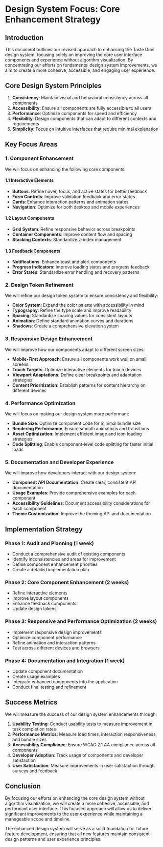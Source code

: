 # Design System Focus: Core Enhancement Strategy

## Introduction

This document outlines our revised approach to enhancing the Taste Duel design system, focusing solely on improving the core user interface components and experience without algorithm visualization. By concentrating our efforts on fundamental design system improvements, we aim to create a more cohesive, accessible, and engaging user experience.

## Core Design System Principles

1. **Consistency**: Maintain visual and behavioral consistency across all components
2. **Accessibility**: Ensure all components are fully accessible to all users
3. **Performance**: Optimize components for speed and efficiency
4. **Flexibility**: Design components that can adapt to different contexts and requirements
5. **Simplicity**: Focus on intuitive interfaces that require minimal explanation

## Key Focus Areas

### 1. Component Enhancement

We will focus on enhancing the following core components:

#### 1.1 Interactive Elements
- **Buttons**: Refine hover, focus, and active states for better feedback
- **Form Controls**: Improve validation feedback and error states
- **Cards**: Enhance interaction patterns and animation states
- **Navigation**: Optimize for both desktop and mobile experiences

#### 1.2 Layout Components
- **Grid System**: Refine responsive behavior across breakpoints
- **Container Components**: Improve content flow and spacing
- **Stacking Contexts**: Standardize z-index management

#### 1.3 Feedback Components
- **Notifications**: Enhance toast and alert components
- **Progress Indicators**: Improve loading states and progress feedback
- **Error States**: Standardize error handling and recovery patterns

### 2. Design Token Refinement

We will refine our design token system to ensure consistency and flexibility:

- **Color System**: Expand the color palette with accessibility in mind
- **Typography**: Refine the type scale and improve readability
- **Spacing**: Standardize spacing values for consistent layouts
- **Animation**: Define standard animation curves and durations
- **Shadows**: Create a comprehensive elevation system

### 3. Responsive Design Enhancement

We will improve how our components adapt to different screen sizes:

- **Mobile-First Approach**: Ensure all components work well on small screens
- **Touch Targets**: Optimize interactive elements for touch devices
- **Viewport Adaptations**: Define clear breakpoints and adaptation strategies
- **Content Prioritization**: Establish patterns for content hierarchy on different devices

### 4. Performance Optimization

We will focus on making our design system more performant:

- **Bundle Size**: Optimize component code for minimal bundle size
- **Rendering Performance**: Ensure smooth animations and transitions
- **Asset Optimization**: Implement efficient image and icon loading strategies
- **Code Splitting**: Enable component-level code splitting for faster initial loads

### 5. Documentation and Developer Experience

We will improve how developers interact with our design system:

- **Component API Documentation**: Create clear, consistent API documentation
- **Usage Examples**: Provide comprehensive examples for each component
- **Accessibility Guidelines**: Document accessibility considerations for each component
- **Theme Customization**: Improve the theming API and documentation

## Implementation Strategy

### Phase 1: Audit and Planning (1 week)
- Conduct a comprehensive audit of existing components
- Identify inconsistencies and areas for improvement
- Define component enhancement priorities
- Create a detailed implementation plan

### Phase 2: Core Component Enhancement (2 weeks)
- Refine interactive elements
- Improve layout components
- Enhance feedback components
- Update design tokens

### Phase 3: Responsive and Performance Optimization (2 weeks)
- Implement responsive design improvements
- Optimize component performance
- Refine animation and interaction patterns
- Test across different devices and browsers

### Phase 4: Documentation and Integration (1 week)
- Update component documentation
- Create usage examples
- Integrate enhanced components into the application
- Conduct final testing and refinement

## Success Metrics

We will measure the success of our design system enhancements through:

1. **Usability Testing**: Conduct usability tests to measure improvement in task completion rates
2. **Performance Metrics**: Measure load times, interaction responsiveness, and bundle sizes
3. **Accessibility Compliance**: Ensure WCAG 2.1 AA compliance across all components
4. **Developer Adoption**: Track usage of components and developer satisfaction
5. **User Satisfaction**: Measure improvements in user satisfaction through surveys and feedback

## Conclusion

By focusing our efforts on enhancing the core design system without algorithm visualization, we will create a more cohesive, accessible, and performant user interface. This focused approach will allow us to deliver significant improvements to the user experience while maintaining a manageable scope and timeline.

The enhanced design system will serve as a solid foundation for future feature development, ensuring that all new features maintain consistent design patterns and user experience principles.
